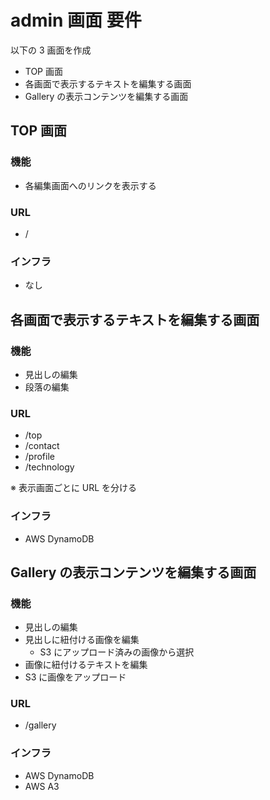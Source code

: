 # admin 画面 要件

以下の 3 画面を作成

- TOP 画面
- 各画面で表示するテキストを編集する画面
- Gallery の表示コンテンツを編集する画面

## TOP 画面

### 機能

- 各編集画面へのリンクを表示する

### URL

- /

### インフラ

- なし

## 各画面で表示するテキストを編集する画面

### 機能

- 見出しの編集
- 段落の編集

### URL

- /top
- /contact
- /profile
- /technology

※ 表示画面ごとに URL を分ける

### インフラ

- AWS DynamoDB

## Gallery の表示コンテンツを編集する画面

### 機能

- 見出しの編集
- 見出しに紐付ける画像を編集
  - S3 にアップロード済みの画像から選択
- 画像に紐付けるテキストを編集
- S3 に画像をアップロード

### URL

- /gallery

### インフラ

- AWS DynamoDB
- AWS A3
